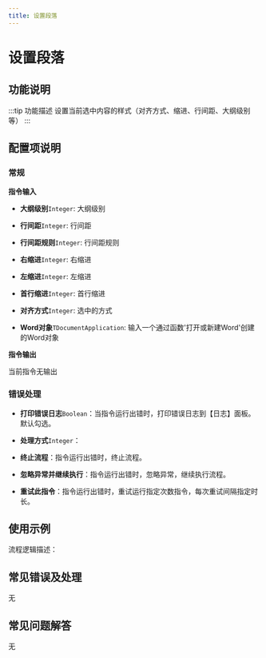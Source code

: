 ```yaml
---
title: 设置段落
---
```


# 设置段落

## 功能说明

:::tip 功能描述
设置当前选中内容的样式（对齐方式、缩进、行间距、大纲级别等）
:::

## 配置项说明

### 常规

**指令输入**

- **大纲级别**`Integer`: 大纲级别

- **行间距**`Integer`: 行间距

- **行间距规则**`Integer`: 行间距规则

- **右缩进**`Integer`: 右缩进

- **左缩进**`Integer`: 左缩进

- **首行缩进**`Integer`: 首行缩进

- **对齐方式**`Integer`: 选中的方式

- **Word对象**`TDocumentApplication`: 输入一个通过函数'打开或新建Word'创建的Word对象


**指令输出**

当前指令无输出

### 错误处理

- **打印错误日志**`Boolean`：当指令运行出错时，打印错误日志到【日志】面板。默认勾选。

- **处理方式**`Integer`：

 - **终止流程**：指令运行出错时，终止流程。

 - **忽略异常并继续执行**：指令运行出错时，忽略异常，继续执行流程。

 - **重试此指令**：指令运行出错时，重试运行指定次数指令，每次重试间隔指定时长。

## 使用示例

流程逻辑描述：

## 常见错误及处理

无

## 常见问题解答

无

